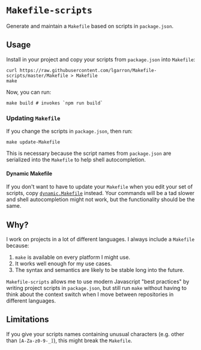 # `Makefile-scripts`

Generate and maintain a `Makefile` based on scripts in `package.json`.

## Usage

Install in your project and copy your scripts from `package.json` into `Makefile`:

```shell
curl https://raw.githubusercontent.com/lgarron/Makefile-scripts/master/Makefile > Makefile
make
```

Now, you can run:

```shell
make build # invokes `npm run build`
```

### Updating `Makefile`

If you change the scripts in `package.json`, then run:

```shell
make update-Makefile
```

This is necessary because the script names from `package.json` are serialized into the `Makefile` to help shell autocompletion.

#### Dynamic Makefile

If you don't want to have to update your `Makefile` when you edit your set of scripts, copy [`dynamic.Makefile`](./dynamic.Makefile) instead. Your commands will be a tad slower and shell autocompletion might not work, but the functionality should be the same.

## Why?

I work on projects in a lot of different languages. I always include a `Makefile` because:

1) `make` is available on every platform I might use.
2) It works well enough for my use cases.
3) The syntax and semantics are likely to be stable long into the future.

`Makefile-scripts` allows me to use modern Javascript "best practices" by writing project scripts in `package.json`, but still run `make` without having to think about the context switch when I move between repositories in different languages.

## Limitations

If you give your scripts names containing unusual characters (e.g. other than `[A-Za-z0-9-_]`), this might break the `Makefile`.
